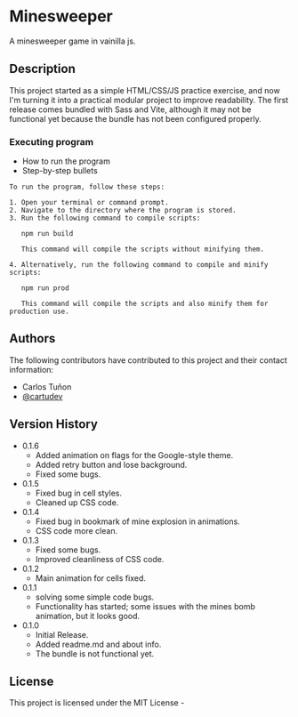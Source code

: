 # Minesweeper

A minesweeper game in vainilla js.

## Description

This project started as a simple HTML/CSS/JS practice exercise, and now I'm turning it into a practical modular project to improve readability. The first release comes bundled with Sass and Vite, although it may not be functional yet because the bundle has not been configured properly.

<!-- 
## Getting Started

### Dependencies

* Describe any prerequisites, libraries, OS version, etc., needed before installing program.
* ex. Windows 10

### Installing
 -->

### Executing program

* How to run the program
* Step-by-step bullets
```
To run the program, follow these steps:

1. Open your terminal or command prompt.
2. Navigate to the directory where the program is stored.
3. Run the following command to compile scripts: 

   npm run build

   This command will compile the scripts without minifying them.

4. Alternatively, run the following command to compile and minify scripts:

   npm run prod

   This command will compile the scripts and also minify them for production use.
```

<!-- ## Help

Any advise for common problems or issues.
```
command to run if program contains helper info
``` -->

## Authors

The following contributors have contributed to this project and their contact information:

- Carlos Tuñon
- [@cartudev](https://github.com/cartudev/)

## Version History
* 0.1.6
    * Added animation on flags for the Google-style theme.
    * Added retry button and lose background.
    * Fixed some bugs.
* 0.1.5
    * Fixed bug in cell styles.
    * Cleaned up CSS code.
* 0.1.4
    * Fixed bug in bookmark of mine explosion in animations.
    * CSS code more clean.
* 0.1.3
    * Fixed some bugs.
    * Improved cleanliness of CSS code.
* 0.1.2
    * Main animation for cells fixed.
* 0.1.1
    * solving some simple code bugs.
    * Functionality has started; some issues with the mines bomb animation, but it looks good.
* 0.1.0
    * Initial Release.
    * Added readme.md and about info.
    * The bundle is not functional yet.

## License

This project is licensed under the MIT License -
<!-- 
## Acknowledgments -->